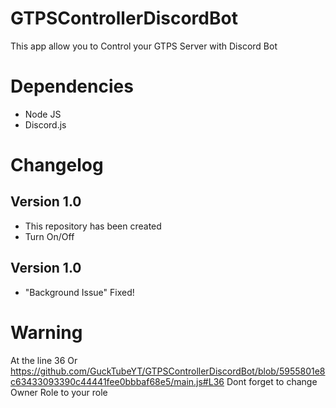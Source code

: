 # GTPSControllerDiscordBot
This app allow you to Control your GTPS Server with Discord Bot
# Dependencies
- Node JS
- Discord.js
# Changelog
## Version 1.0
- This repository has been created
- Turn On/Off
## Version 1.0
- "Background Issue" Fixed!
# Warning
At the line 36 Or https://github.com/GuckTubeYT/GTPSControllerDiscordBot/blob/5955801e8c63433093390c44441fee0bbbaf68e5/main.js#L36 Dont forget to change Owner Role to your role
